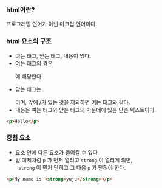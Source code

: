 ### html이란?
프로그래밍 언어가 아닌 마크업 언어이다. 

### html 요소의 구조
* 여는 태그, 닫는 태그, 내용이 있다.
* 여는 태그의 경우 <p>에 해당한다.
* 닫는 태그는 </p>이며, 앞에 /가 있는 것을 제외하면 여는 태그와 같다.
* 내용은 여는 태그와 닫는 태그의 가운데에 있는 단순 텍스트이다.

```html
<p>Hello</p>
```

### 중첩 요소
* 요소 안에 다른 요소가 들어갈 수 있다
* 밑 예제처럼 `p` 가 먼저 열리고 `strong` 이 열리게 되면, <br/> &nbsp; `strong` 이 먼저 닫히고 그 다음 `p` 가 닫혀야 한다.

```html
<p>My name is <strong>yuju</strong></p>
```

###